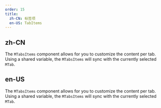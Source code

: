 ```yaml
---
order: 15
title:
  zh-CN: 标签项
  en-US: TabItems
---
```


## zh-CN

The `MTabsItems` component allows for you to customize the content per tab. Using a shared variable, the `MTabsItems` will sync with the currently selected `MTab`.

## en-US

The `MTabsItems` component allows for you to customize the content per tab. Using a shared variable, the `MTabsItems` will sync with the currently selected `MTab`.

